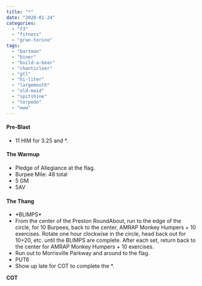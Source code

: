 ```yaml
---
title: "*"
date: "2020-01-24"
categories: 
  - "f3"
  - "fitness"
  - "gran-torino"
tags: 
  - "bartman"
  - "biner"
  - "build-a-bear"
  - "chanticleer"
  - "gtl"
  - "hi-liter"
  - "largemouth"
  - "old-maid"
  - "spitshine"
  - "torpedo"
  - "www"
---
```


#### Pre-Blast

- 11 HIM for 3.25 and \*.

#### The Warmup

- Pledge of Allegiance at the flag.
- Burpee Mile: 48 total
- 5 GM
- 5AV

#### The Thang

- \*BLIMPS\*
- From the center of the Preston RoundAbout, run to the edge of the circle, for 10 Burpees, back to the center, AMRAP Monkey Humpers + 10 exercises. Rotate one hour clockwise in the circle, head back out for 10+20, etc. until the BLIMPS are complete. After each set, return back to the center for AMRAP Monkey Humpers + 10 exercises.
- Run out to Morrisville Parkway and around to the flag.
- PUT6
- Show up late for COT to complete the \*.

**COT**
